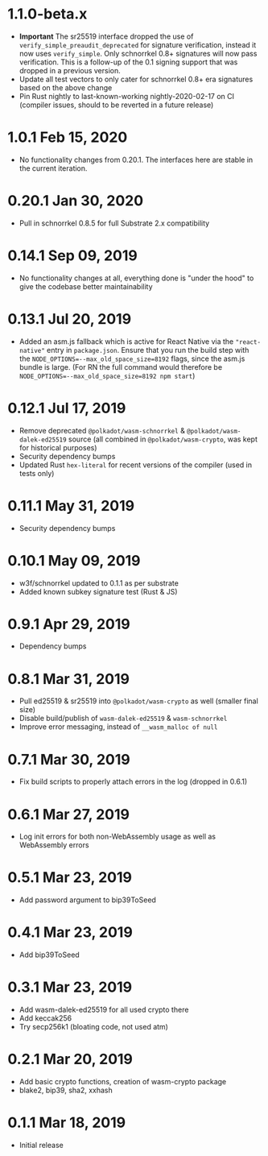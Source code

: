 # 1.1.0-beta.x

- **Important** The sr25519 interface dropped the use of `verify_simple_preaudit_deprecated` for signature verification, instead it now uses `verify_simple`. Only schnorrkel 0.8+ signatures will now pass verification. This is a follow-up of the 0.1 signing support that was dropped in a previous version.
- Update all test vectors to only cater for schnorrkel 0.8+ era signatures based on the above change
- Pin Rust nightly to last-known-working nightly-2020-02-17 on CI (compiler issues, should to be reverted in a future release)

# 1.0.1 Feb 15, 2020

- No functionality changes from 0.20.1. The interfaces here are stable in the current iteration.

# 0.20.1 Jan 30, 2020

- Pull in schnorrkel 0.8.5 for full Substrate 2.x compatibility

# 0.14.1 Sep 09, 2019

- No functionality changes at all, everything done is "under the hood" to give the codebase better maintainability

# 0.13.1 Jul 20, 2019

- Added an asm.js fallback which is active for React Native via the `"react-native"` entry in `package.json`. Ensure that you run the build step with the `NODE_OPTIONS=--max_old_space_size=8192` flags, since the asm.js bundle is large. (For RN the full command would therefore be `NODE_OPTIONS=--max_old_space_size=8192 npm start`)

# 0.12.1 Jul 17, 2019

- Remove deprecated `@polkadot/wasm-schnorrkel` & `@polkadot/wasm-dalek-ed25519` source (all combined in `@polkadot/wasm-crypto`, was kept for historical purposes)
- Security dependency bumps
- Updated Rust `hex-literal` for recent versions of the compiler (used in tests only)

# 0.11.1 May 31, 2019

- Security dependency bumps

# 0.10.1 May 09, 2019

- w3f/schnorrkel updated to 0.1.1 as per substrate
- Added known subkey signature test (Rust & JS)

# 0.9.1 Apr 29, 2019

- Dependency bumps

# 0.8.1 Mar 31, 2019

- Pull ed25519 & sr25519 into `@polkadot/wasm-crypto` as well (smaller final size)
- Disable build/publish of `wasm-dalek-ed25519` & `wasm-schnorrkel`
- Improve error messaging, instead of `__wasm_malloc of null`

# 0.7.1 Mar 30, 2019

- Fix build scripts to properly attach errors in the log (dropped in 0.6.1)

# 0.6.1 Mar 27, 2019

- Log init errors for both non-WebAssembly usage as well as WebAssembly errors

# 0.5.1 Mar 23, 2019

- Add password argument to bip39ToSeed

# 0.4.1 Mar 23, 2019

- Add bip39ToSeed

# 0.3.1 Mar 23, 2019

- Add wasm-dalek-ed25519 for all used crypto there
- Add keccak256
- Try secp256k1 (bloating code, not used atm)

# 0.2.1 Mar 20, 2019

- Add basic crypto functions, creation of wasm-crypto package
- blake2, bip39, sha2, xxhash

# 0.1.1 Mar 18, 2019

- Initial release
